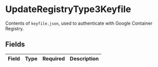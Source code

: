 # UpdateRegistryType3Keyfile

Contents of `keyfile.json`, used to authenticate with Google Container Registry.


## Fields

| Field       | Type        | Required    | Description |
| ----------- | ----------- | ----------- | ----------- |